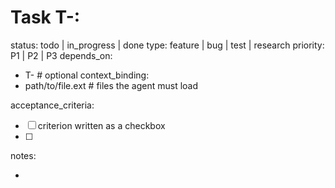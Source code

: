 # Task T-<ID>: <Short Title>

status: todo | in_progress | done
type: feature | bug | test | research
priority: P1 | P2 | P3
depends_on:
  - T-<ID>        # optional
context_binding:
  - path/to/file.ext   # files the agent must load

acceptance_criteria:
  - [ ] criterion written as a checkbox
  - [ ]

notes:
  - <optional free-text>
